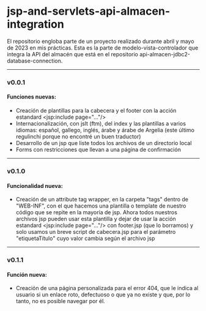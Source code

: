 # jsp-and-servlets-api-almacen-integration


El repositorio engloba parte de un proyecto realizado durante abril y mayo de 2023 en mis prácticas. Esta es la parte de modelo-vista-controlador que integra la API del almacén que está en el repositorio api-almacen-jdbc2-database-connection.

---

### v0.0.1
#### Funciones nuevas:
- Creación de plantillas para la cabecera y el footer con la acción estandard <jsp:include page="..."/>
- Internacionalización, con jslt (ftm), del index y las plantillas a varios idiomas: español, gallego, inglés, árabe y árabe de Argelia (este último regulinchi porque no encontré un buen traductor)
- Desarrollo de un jsp que liste todos los archivos de un directorio local
- Forms con restricciones que llevan a una página de confirmación

---

### v0.1.0
#### Funcionalidad nueva:
- Creación de un attribute tag wrapper, en la carpeta "tags" dentro de "WEB-INF", con el que hacemos una plantilla o template de nuestro código que se repite en la mayoría de jsp. Ahora todos nuestros archivos jsp pueden usar esta plantilla y dejar de usar la acción estandard <jsp:include page="..."/> con footer.jsp (que lo borramos) y solo usamos un breve script de cabecera.jsp para el parámetro "etiquetaTítulo" cuyo valor cambia según el archivo jsp

---

### v0.1.1
#### Función nueva:
- Creación de una página personalizada para el error 404, que le indica al usuario si un enlace roto, defectuoso o que ya no existe y que, por lo tanto, no es posible navegar por él.
